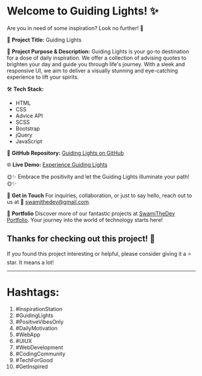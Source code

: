 # Welcome to Guiding Lights! ✨

Are you in need of some inspiration? Look no further! 👀

🌟 **Project Title:** Guiding Lights

🚀 **Project Purpose & Description:** Guiding Lights is your go-to destination for a dose of daily inspiration. We offer a collection of advising quotes to brighten your day and guide you through life's journey. With a sleek and responsive UI, we aim to deliver a visually stunning and eye-catching experience to lift your spirits.

🛠️ **Tech Stack:**
- HTML
- CSS
- Advice API
- SCSS
- Bootstrap
- jQuery
- JavaScript

🔗 **GitHub Repository:** [Guiding Lights on GitHub](https://github.com/SwamiTheDev/Guiding-Lights)

🌐 **Live Demo:** [Experience Guiding Lights](https://guidinglights-swamithedev.vercel.app/)

🌞✨ Embrace the positivity and let the Guiding Lights illuminate your path! 🌞✨

📧 **Get in Touch**
For inquiries, collaboration, or just to say hello, reach out to us at 📩 swamithedev@gmail.com.

🌟 **Portfolio**
Discover more of our fantastic projects at [SwamiTheDev Portfolio](https://swamithedev.vercel.app). Your journey into the world of technology starts here!

<!-- Thank You -->
## Thanks for checking out this project! 👏

If you found this project interesting or helpful, please consider giving it a ⭐ star. It means a lot!

---


# Hashtags:
1. #InspirationStation
2. #GuidingLights
3. #PositiveVibesOnly
4. #DailyMotivation
5. #WebApp
6. #UIUX
7. #WebDevelopment
8. #CodingCommunity
9. #TechForGood
10. #GetInspired
